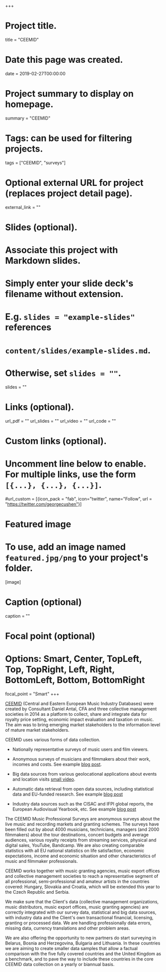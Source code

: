 +++
# Project title.
title = "CEEMID"

# Date this page was created.
date = 2019-02-27T00:00:00

# Project summary to display on homepage.
summary = "CEEMID"

# Tags: can be used for filtering projects.
tags = ["CEEMID", "surveys"]

# Optional external URL for project (replaces project detail page).
external_link = ""

# Slides (optional).
#   Associate this project with Markdown slides.
#   Simply enter your slide deck's filename without extension.
#   E.g. `slides = "example-slides"` references 
#   `content/slides/example-slides.md`.
#   Otherwise, set `slides = ""`.
slides = ""

# Links (optional).
url_pdf = ""
url_slides = ""
url_video = ""
url_code = ""

# Custom links (optional).
#   Uncomment line below to enable. For multiple links, use the form `[{...}, {...}, {...}]`.
#url_custom = [{icon_pack = "fab", icon="twitter", name="Follow", url = "https://twitter.com/georgecushen"}]

# Featured image
# To use, add an image named `featured.jpg/png` to your project's folder. 
[image]
  # Caption (optional)
  caption = ""
  
  # Focal point (optional)
  # Options: Smart, Center, TopLeft, Top, TopRight, Left, Right, BottomLeft, Bottom, BottomRight
  focal_point = "Smart"
+++

[CEEMID](https://danielantal.eu/tags/ceemid/) (Central and Eastern European Music Industry Databases) were created by Consultant Daniel Antal, CFA and three collective management societies in 2014 as a platform to collect, share and integrate data for royalty price setting, economic impact evaluation and taxation on music. The aim was to bring emerging market stakeholders to the information level of mature market stakeholders.

CEEMID uses various forms of data collection.

* Nationally representative surveys of music users and film viewers.

* Anonymous surveys of musicians and filmmakers about their work, incomes and costs. See example [blog post](https://danielantal.eu/post/career_path/).

* Big data sources from various geolocational applications about events and location visits [small video](https://www.youtube.com/watch?v=3lW8bhQ2fbY).

* Automatic data retrieval from open data sources, including statistical data and EU-funded research. See example [blog post](https://danielantal.eu/post/how_many_ever_pay/)

* Industry data sources such as the CISAC and IFPI global reports, the European Audiovisual Yearbook, etc. See example [blog post](https://danielantal.eu/post/cee_mini_17/)

The CEEMID Music Professional Surveys are anonymous surveys about the live music and recording markets and granting schemes.  The surveys have been filled out by about 4000 musicians, technicians, managers (and 2000 filmmakers) about the tour destinations, concert budgets and average audiences, various royalty receipts from streaming services, physical and digital sales, YouTube, Bandcamp.  We are also creating comparable statistics with all EU national statistics on life satisfaction, economic expectations, income and economic situation and other characteristics of music and filmmaker professionals.

CEEMID works together with music granting agencies, music export offices and collective management societies to reach a representative segment of all professional, semi-professional and amateur artists in the countries covered: Hungary, Slovakia and Croatia, which will be extended this year to the Czech Republic and Serbia.

We make sure that the Client's data (collective management organizations, music distributors, music export offices, music granting agencies) are correctly integrated with our survey data, statistical and big data sources, with industry data and the Client's own transactional financial, licensing, granting or processed data. We are handling professionally data errors, missing data, currency translations and other problem areas.

We are also offering the opportunity to new partners do start surveying in Belarus, Bosnia and Herzegovina, Bulgaria and Lithuania.  In these countries we are aiming to create smaller data samples that allow a factual comparison with the five fully covered countries and the United Kingdom as a benchmark, and to pave the way to include these countries in the core CEEMID data collection on a yearly or biannual basis. 



